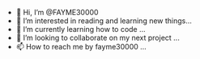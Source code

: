 - 👋 Hi, I’m @FAYME30000
- 👀 I’m interested in reading and learning new things...
- 🌱 I’m currently learning how to code ...
- 💞️ I’m looking to collaborate on my next project  ...
- 📫 How to reach me by fayme30000 ...

<!---
FAYME30000/FAYME30000 is a ✨ special ✨ repository because its `README.md` (this file) appears on your GitHub profile.
You can click the Preview link to take a look at your changes.
--->
